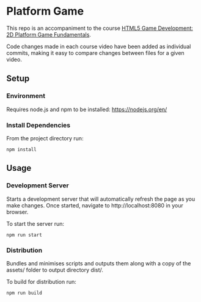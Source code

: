 # Platform Game
This repo is an accompaniment to the course [HTML5 Game Development: 2D Platform Game Fundamentals](https://www.udemy.com/course/html5-game-development-2d-platform-game-fundamentals/?referralCode=13B8F31034B83AE36DAA).

Code changes made in each course video have been added as individual commits, making it easy to compare changes between files for a given video.

## Setup

### Environment
Requires node.js and npm to be installed: https://nodejs.org/en/

### Install Dependencies
From the project directory run:

`npm install`

## Usage

### Development Server
Starts a development server that will automatically refresh the page as you make changes. Once started, navigate to http://localhost:8080 in your browser.

To start the server run:

`npm run start`

### Distribution
Bundles and minimises scripts and outputs them along with a copy of the assets/ folder to output directory dist/.

To build for distribution run:

`npm run build`